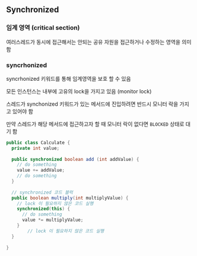 ## Synchronized

### 임계 영역 (critical section)

여러스레드가 동시에 접근해서는 안되는 공유 자원을 접근하거나 수정하는 영역을 의미함

### syncrhonized

syncrhonized 키워드를 통해 임계영역을 보호 할 수 있음

모든 인스턴스는 내부에 고유의 lock을 가지고 있음 (monitor lock)

스레드가 synchonized 키워드가 있는 메서드에 진입하려면 반드시 모니터 락을 가지고 있어야 함

만약 스레드가 해당 메서드에 접근하고자 할 때 모니터 락이 없다면 `BLOCKED` 상태로 대기 함

```java
public class Calculate {
  private int value;
  
  public synchronized boolean add (int addValue) {
    // do something
    value += addValue;
    // do something
  }
  
  // synchronized 코드 블럭
  public boolean multiply(int multiplyValue) {
    // lock 이 필요하지 않은 코드 실행
    synchronized(this) {
      // do something
      value *= multiplyValue;
    }
        // lock 이 필요하지 않은 코드 실행
  }
  
}
```

